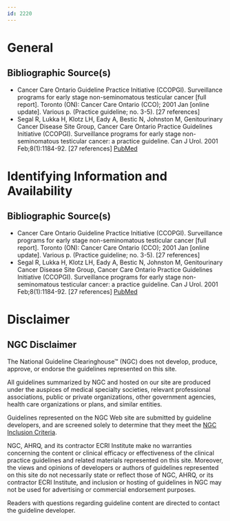 ```yaml
---
id: 2220
---
```


# General

## Bibliographic Source(s)

- Cancer Care Ontario Guideline Practice Initiative (CCOPGI). Surveillance programs for early stage non-seminomatous testicular cancer [full report]. Toronto (ON): Cancer Care Ontario (CCO); 2001 Jan [online update]. Various p. (Practice guideline; no. 3-5). [27 references]
- Segal R, Lukka H, Klotz LH, Eady A, Bestic N, Johnston M, Genitourinary Cancer Disease Site Group, Cancer Care Ontario Practice Guidelines Initiative (CCOPGI). Surveillance programs for early stage non-seminomatous testicular cancer: a practice guideline. Can J Urol. 2001 Feb;8(1):1184-92. [27 references] [ PubMed ](http://www.ncbi.nlm.nih.gov/entrez/query.fcgi?cmd=Retrieve&db=pubmed&dopt=Abstract&list_uids=11268306)

# Identifying Information and Availability

## Bibliographic Source(s)

- Cancer Care Ontario Guideline Practice Initiative (CCOPGI). Surveillance programs for early stage non-seminomatous testicular cancer [full report]. Toronto (ON): Cancer Care Ontario (CCO); 2001 Jan [online update]. Various p. (Practice guideline; no. 3-5). [27 references]
- Segal R, Lukka H, Klotz LH, Eady A, Bestic N, Johnston M, Genitourinary Cancer Disease Site Group, Cancer Care Ontario Practice Guidelines Initiative (CCOPGI). Surveillance programs for early stage non-seminomatous testicular cancer: a practice guideline. Can J Urol. 2001 Feb;8(1):1184-92. [27 references] [ PubMed ](http://www.ncbi.nlm.nih.gov/entrez/query.fcgi?cmd=Retrieve&db=pubmed&dopt=Abstract&list_uids=11268306)

# Disclaimer

## NGC Disclaimer

The National Guideline Clearinghouse™ (NGC) does not develop, produce, approve, or endorse the guidelines represented on this site.

All guidelines summarized by NGC and hosted on our site are produced under the auspices of medical specialty societies, relevant professional associations, public or private organizations, other government agencies, health care organizations or plans, and similar entities.

Guidelines represented on the NGC Web site are submitted by guideline developers, and are screened solely to determine that they meet the [NGC Inclusion Criteria](/help-and-about/summaries/inclusion-criteria).

NGC, AHRQ, and its contractor ECRI Institute make no warranties concerning the content or clinical efficacy or effectiveness of the clinical practice guidelines and related materials represented on this site. Moreover, the views and opinions of developers or authors of guidelines represented on this site do not necessarily state or reflect those of NGC, AHRQ, or its contractor ECRI Institute, and inclusion or hosting of guidelines in NGC may not be used for advertising or commercial endorsement purposes.

Readers with questions regarding guideline content are directed to contact the guideline developer.

